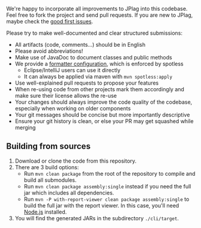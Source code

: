 We're happy to incorporate all improvements to JPlag into this codebase. Feel free to fork the project and send pull requests.
If you are new to JPlag, maybe check the [good first issues](https://github.com/jplag/jplag/issues?q=is%3Aissue+is%3Aopen+label%3A%22good+first+issue%22).

Please try to make well-documented and clear structured submissions:
* All artifacts (code, comments...) should be in English
* Please avoid abbreviations!
* Make use of JavaDoc to document classes and public methods
* We provide a [formatter configuration](https://github.com/jplag/JPlag/blob/master/formatter.xml), which is enforced by spotless
    * Eclipse/IntelliJ users can use it directly
    * It can always be applied via maven with `mvn spotless:apply`
* Use well-explained pull requests to propose your features
* When re-using code from other projects mark them accordingly and make sure their license allows the re-use
* Your changes should always improve the code quality of the codebase, especially when working on older components
* Your git messages should be concise but more importantly descriptive
* Ensure your git history is clean, or else your PR may get squashed while merging

## Building from sources 
1. Download or clone the code from this repository.
2. There are 3 build options:
   - Run `mvn clean package` from the root of the repository to compile and build all submodules.
   - Run `mvn clean package assembly:single` instead if you need the full jar which includes all dependencies.
   - Run `mvn -P with-report-viewer clean package assembly:single` to build the full jar with the report viewer. In this case, you'll need [Node.js](https://nodejs.org/en/download) installed.
3. You will find the generated JARs in the subdirectory `./cli/target`.

